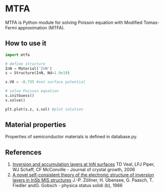 # MTFA

MTFA is Python module for solving Poisson equation with Modified Tomas-Fermi approximation (MTFA).

## How to use it
```python
import mtfa

# define structure
InN = Material('InN')
s = Structure(InN, Nd=1.9e19)

s.V0 = -0.735 #set surface potential

# solve Poisson equation
s.initGuess()
s.solve()

plt.plot(s.z, s.sol) #plot solution
```

## Material properties

Properties of semiconductor materials is defined in database.py.

## References

1. [Inversion and accumulation layers at InN surfaces](http://www.sciencedirect.com/science/article/pii/S0022024805014600)
TD Veal, LFJ Piper, WJ Schaff, CF McConville - Journal of crystal growth, 2006
2. [A novel self-consistent theory of the electronic structure of inversion layers in InSb MIS structures](http://onlinelibrary.wiley.com/doi/10.1002/pssb.2221340245/abstract)
J.-P. Zöllner, H. Übensee, G. Paasch, T. Fiedler andG. Gobsch - physica status solidi (b), 1986